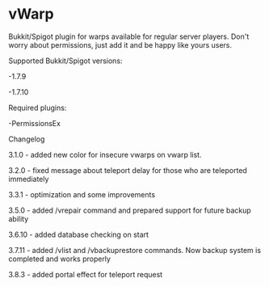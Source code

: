 # vWarp
Bukkit/Spigot plugin for warps available for regular server players. Don't worry about permissions, just add it and be happy like yours users.

Supported Bukkit/Spigot versions:

-1.7.9

-1.7.10


Required plugins:

-PermissionsEx


Changelog

3.1.0 - added new color for insecure vwarps on vwarp list.

3.2.0 - fixed message about teleport delay for those who are teleported immediately

3.3.1 - optimization and some improvements

3.5.0 - added /vrepair command and prepared support for future backup ability

3.6.10 - added database checking on start

3.7.11 - added /vlist and /vbackuprestore commands. Now backup system is completed and works properly

3.8.3 - added portal effect for teleport request

